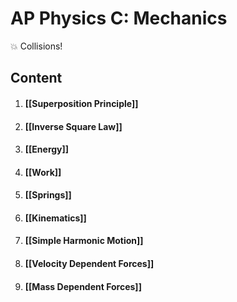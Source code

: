 # AP Physics C: Mechanics

💥 Collisions!

## Content

1. #### [[Superposition Principle]]
2. #### [[Inverse Square Law]]
3. #### [[Energy]]
4. #### [[Work]]
5. #### [[Springs]]
6. #### [[Kinematics]]
7. #### [[Simple Harmonic Motion]]
10. #### [[Velocity Dependent Forces]]
11. #### [[Mass Dependent Forces]]